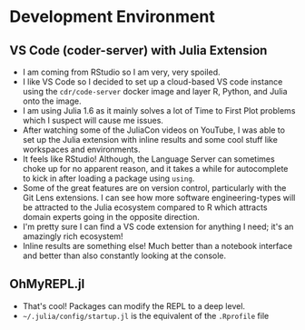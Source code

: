 # Development Environment 
## VS Code (coder-server) with Julia Extension

* I am coming from RStudio so I am very, very spoiled. 
* I like VS Code so I decided to set up a cloud-based VS code instance using 
  the `cdr/code-server` docker image and layer R, Python, and Julia onto the 
  image. 
* I am using Julia 1.6 as it mainly solves a lot of Time to First 
  Plot problems which I suspect will cause me issues. 
* After watching some of the JuliaCon videos on YouTube, I was able to set up
  the Julia extension with inline results and some cool stuff like workspaces
  and environments. 
* It feels like RStudio! Although, the Language Server can 
  sometimes choke up for no apparent reason, and it takes a while for 
  autocomplete to kick in after loading a package using `using`.
* Some of the great features are on version control, particularly with the 
  Git Lens extensions. I can see how more software engineering-types will be 
  attracted to the Julia ecosystem compared to R which attracts domain 
  experts going in the opposite direction.
* I'm pretty sure I can find a VS code extension for anything I need; it's an 
  amazingly rich ecosystem!
* Inline results are something else! Much better than a notebook interface and 
  better than also constantly looking at the console.

## OhMyREPL.jl

* That's cool! Packages can modify the REPL to a deep level. 
* `~/.julia/config/startup.jl` is the equivalent of the `.Rprofile` file
